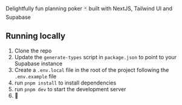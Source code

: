 Delightfully fun planning poker 🃏 built with NextJS, Tailwind UI and Supabase

## Running locally

1. Clone the repo
2. Update the `generate-types` script in `package.json` to point to your Supabase instance
3. Create a `.env.local` file in the root of the project following the `.env.example` file
4. run `pnpm install` to install dependencies
5. run `pnpm dev` to start the development server
6. 🎉
